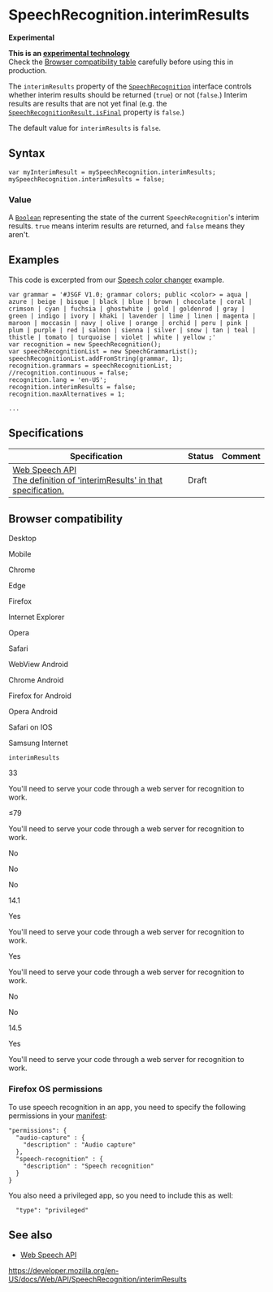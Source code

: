 SpeechRecognition.interimResults
================================

**Experimental**

**This is an [experimental technology](https://developer.mozilla.org/en-US/docs/MDN/Guidelines/Conventions_definitions#experimental)**  
Check the [Browser compatibility table](#browser_compatibility) carefully before using this in production.

The `interimResults` property of the [`SpeechRecognition`](../speechrecognition) interface controls whether interim results should be returned (`true`) or not (`false`.) Interim results are results that are not yet final (e.g. the [`SpeechRecognitionResult.isFinal`](../speechrecognitionresult/isfinal) property is `false`.)

The default value for `interimResults` is `false`.

Syntax
------

    var myInterimResult = mySpeechRecognition.interimResults;
    mySpeechRecognition.interimResults = false;

### Value

A [`Boolean`](https://developer.mozilla.org/en-US/docs/Web/JavaScript/Reference/Global_Objects/Boolean) representing the state of the current `SpeechRecognition`'s interim results. `true` means interim results are returned, and `false` means they aren't.

Examples
--------

This code is excerpted from our [Speech color changer](https://github.com/mdn/web-speech-api/blob/master/speech-color-changer/script.js) example.

    var grammar = '#JSGF V1.0; grammar colors; public <color> = aqua | azure | beige | bisque | black | blue | brown | chocolate | coral | crimson | cyan | fuchsia | ghostwhite | gold | goldenrod | gray | green | indigo | ivory | khaki | lavender | lime | linen | magenta | maroon | moccasin | navy | olive | orange | orchid | peru | pink | plum | purple | red | salmon | sienna | silver | snow | tan | teal | thistle | tomato | turquoise | violet | white | yellow ;'
    var recognition = new SpeechRecognition();
    var speechRecognitionList = new SpeechGrammarList();
    speechRecognitionList.addFromString(grammar, 1);
    recognition.grammars = speechRecognitionList;
    //recognition.continuous = false;
    recognition.lang = 'en-US';
    recognition.interimResults = false;
    recognition.maxAlternatives = 1;

    ...

Specifications
--------------

<table><thead><tr class="header"><th>Specification</th><th>Status</th><th>Comment</th></tr></thead><tbody><tr class="odd"><td><a href="https://wicg.github.io/speech-api/#dom-speechrecognition-interimresults">Web Speech API<br />
<span class="small">The definition of 'interimResults' in that specification.</span></a></td><td><span class="spec-draft">Draft</span></td><td></td></tr></tbody></table>

Browser compatibility
---------------------

Desktop

Mobile

Chrome

Edge

Firefox

Internet Explorer

Opera

Safari

WebView Android

Chrome Android

Firefox for Android

Opera Android

Safari on IOS

Samsung Internet

`interimResults`

33

You'll need to serve your code through a web server for recognition to work.

≤79

You'll need to serve your code through a web server for recognition to work.

No

No

No

14.1

Yes

You'll need to serve your code through a web server for recognition to work.

Yes

You'll need to serve your code through a web server for recognition to work.

No

No

14.5

Yes

You'll need to serve your code through a web server for recognition to work.

### Firefox OS permissions

To use speech recognition in an app, you need to specify the following permissions in your [manifest](https://developer.mozilla.org/en-US/docs/Web/Apps/Build/Manifest):

    "permissions": {
      "audio-capture" : {
        "description" : "Audio capture"
      },
      "speech-recognition" : {
        "description" : "Speech recognition"
      }
    }

You also need a privileged app, so you need to include this as well:

      "type": "privileged"

See also
--------

-   [Web Speech API](../web_speech_api)

<a href="https://developer.mozilla.org/en-US/docs/Web/API/SpeechRecognition/interimResults" class="_attribution-link">https://developer.mozilla.org/en-US/docs/Web/API/SpeechRecognition/interimResults</a>
